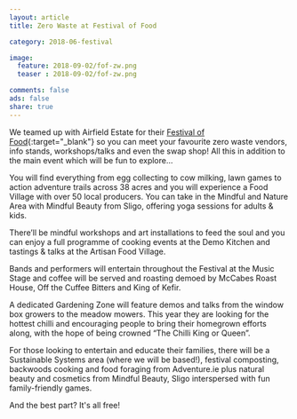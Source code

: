 ```yaml
---
layout: article
title: Zero Waste at Festival of Food

category: 2018-06-festival

image:
  feature: 2018-09-02/fof-zw.png
  teaser : 2018-09-02/fof-zw.png

comments: false
ads: false
share: true
---
```


We teamed up with Airfield Estate for their [Festival of Food](https://www.airfield.ie/festival-of-food/){:target="_blank"} so you can meet your favourite zero waste vendors, info stands, workshops/talks and even the swap shop! All this in addition to the main event which will be fun to explore...

You will find everything from egg collecting to cow milking, lawn games to action adventure trails across 38 acres and you will experience a Food Village with over 50 local producers. You can take in the Mindful and Nature Area with Mindful Beauty from Sligo, offering yoga sessions for adults & kids.

There’ll be mindful workshops and art installations to feed the soul and you can enjoy a full programme of cooking events at the Demo Kitchen and tastings & talks at the Artisan Food Village.

Bands and performers will entertain throughout the Festival at the Music Stage and coffee will be served and roasting demoed by McCabes Roast House, Off the Cuffee Bitters and King of Kefir.

A dedicated Gardening Zone will feature demos and talks from the window box growers to the meadow mowers. This year they are looking for the hottest chilli and encouraging people to bring their homegrown efforts along, with the hope of being crowned “The Chilli King or Queen”.

For those looking to entertain and educate their families, there will be a Sustainable Systems area (where we will be based!), festival composting, backwoods cooking and food foraging from Adventure.ie plus natural beauty and cosmetics from Mindful Beauty, Sligo interspersed with fun family-friendly games.

And the best part? It's all free!
